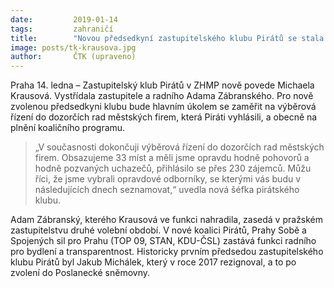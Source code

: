 ```yaml
---
date:         2019-01-14
tags:         zahraničí
title:        "Novou předsedkyní zastupitelského klubu Pirátů se stala Michaela Krausová"
image: posts/tk-krausova.jpg
author:       ČTK (upraveno)
---
```


Praha 14. ledna – Zastupitelský klub Pirátů v ZHMP nově povede Michaela Krausová. Vystřídala zastupitele a radního Adama Zábranského. Pro nově zvolenou předsedkyni klubu bude hlavním úkolem se zaměřit na výběrová řízení do dozorčích rad městských firem, která Piráti vyhlásili, a obecně na plnění koaličního programu.

> „V současnosti dokončuji výběrová řízení do dozorčích rad městských firem. Obsazujeme 33 míst a měli jsme opravdu hodně pohovorů a hodně pozvaných uchazečů, přihlásilo se přes 230 zájemců. Můžu říci, že jsme vybrali opravdové odborníky, se kterými vás budu v následujících dnech seznamovat,“ uvedla nová šéfka pirátského klubu.

Adam Zábranský, kterého Krausová ve funkci nahradila, zasedá v pražském zastupitelstvu druhé volební období. V nové koalici Pirátů, Prahy Sobě a Spojených sil pro Prahu (TOP 09, STAN, KDU-ČSL) zastává funkci radního pro bydlení a transparentnost. Historicky prvním předsedou zastupitelského klubu Pirátů byl Jakub Michálek, který v roce 2017 rezignoval, a to po zvolení do Poslanecké sněmovny.
